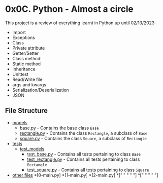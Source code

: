 # 0x0C. Python - Almost a circle
This project is a review of everything learnt in Python up until 02/13/2023:
* Import
* Exceptions
* Class
* Private attribute
* Getter/Setter
* Class method
* Static method
* Inheritance
* Unittest
* Read/Write file
* args and kwargs
* Serialization/Deserialization
* JSON


## File Structure
* [models](models)
  * [base.py](models/base.py) - Contains the base class `Base`
  * [rectangle.py](models/rectangle.py) - Contains the class `Rectangle`, a subclass of `Base`
  * [square.py](models/square.py) - Contains the class `Square`, a subclass of `Rectangle`
* [tests](tests)
  * [test_models](tests/test_models)
    * [test_base.py](tests/test_models/test_base.py) - Contains all tests pertaining to class `Base`
    * [test_rectangle.py](tests/test_models/test_rectangle.py) - Contains all tests pertaining to class `Rectangle`
    * [test_square.py](tests/test_models/test_square.py) - Contains all tests pertaining to class `Square`
* [other files](test)
  *[0-main.py]
  *[1-main.py]
  *[2-main.py]
  *[" " " " "]
  *[" " " " "]
